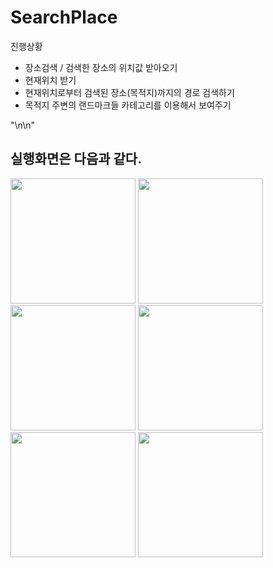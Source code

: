 # SearchPlace

진행상황
- 장소검색 / 검색한 장소의 위치값 받아오기
- 현재위치 받기
- 현재위치로부터 검색된 장소(목적지)까지의 경로 검색하기
- 목적지 주변의 랜드마크들 카테고리를 이용해서 보여주기

"\n\n"


실행화면은 다음과 같다.
--------------------------------------
<div>
<img width="200" src="https://user-images.githubusercontent.com/48446896/96094237-16b44500-0f08-11eb-8633-364b1cb060c7.jpeg">
<img width="200" src="https://user-images.githubusercontent.com/48446896/96094245-1a47cc00-0f08-11eb-9eac-ce17d133fda8.jpeg">
<img width="200" src="https://user-images.githubusercontent.com/48446896/96094255-1c118f80-0f08-11eb-88f0-a8e08ec1db68.jpeg">
<img width="200" src="https://user-images.githubusercontent.com/48446896/96094260-1e73e980-0f08-11eb-81f6-fc3b47641b96.jpeg">
<img width="200" src="https://user-images.githubusercontent.com/48446896/96094274-20d64380-0f08-11eb-90d5-a4f7ed96d66a.jpeg">
<img width="200" src="https://user-images.githubusercontent.com/48446896/96094279-23389d80-0f08-11eb-8652-f595f005bfce.jpeg">
</div>
